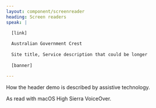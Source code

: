 ```yaml
---
layout: component/screenreader
heading: Screen readers
speak: |

  [link] 
  
  Australian Government Crest
  
  Site title, Service description that could be longer 
  
  [banner]

---
```



How the header demo is described by assistive technology.

As read with macOS High Sierra VoiceOver.
